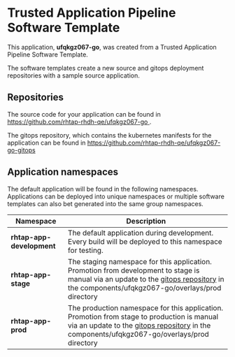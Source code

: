 # Trusted Application Pipeline Software Template

This application, **ufqkgz067-go**, was created from a Trusted Application Pipeline Software Template.

The software templates create a new source and gitops deployment repositories with a sample source application. 

## Repositories

The source code for your application can be found in [https://github.com/rhtap-rhdh-qe/ufqkgz067-go ](https://github.com/rhtap-rhdh-qe/ufqkgz067-go ).
 
The gitops repository, which contains the kubernetes manifests for the application can be found in 
[https://github.com/rhtap-rhdh-qe/ufqkgz067-go-gitops ](https://github.com/rhtap-rhdh-qe/ufqkgz067-go-gitops ) 

## Application namespaces 

The default application will be found in the following namespaces. Applications can be deployed into unique namespaces or multiple software templates can also bet generated into the same group namespaces.  

|  Namespace   |  Description   |  
| -------- | -------- |   
| **rhtap-app-development** | The default application during development. Every build will be deployed to this namespace for testing. | 
| **rhtap-app-stage** | The staging namespace for this application. Promotion from development to stage is manual via an update to the [gitops repository](https://github.com/rhtap-rhdh-qe/ufqkgz067-go-gitops ) in the components/ufqkgz067-go/overlays/prod directory |  
| **rhtap-app-prod** | The production namespace for this application. Promotion from stage to production is manual via an update to the [gitops repository](https://github.com/rhtap-rhdh-qe/ufqkgz067-go-gitops ) in the components/ufqkgz067-go/overlays/prod directory | 